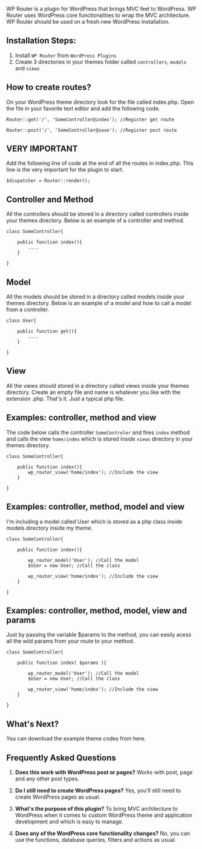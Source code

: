 WP Router is a plugin for WordPress that brings MVC feel to WordPress. WP Router uses WordPress core functionalities to wrap the MVC architecture. WP Router should be used on a fresh new WordPress installation.

## Installation Steps:
1. Install `WP Router` from `WordPress Plugins`
2. Create 3 directories in your themes folder called `controllers`, `models` and `views`

## How to create routes?

On your WordPress theme directory look for the file called index.php. Open the file in your favorite text editor and add the following code.

`Router::get('/', 'SomeController@index'); //Register get route`

`Router::post('/', 'SomeController@save'); //Register post route`

## VERY IMPORTANT

Add the following line of code at the end of all the routes in index.php. This line is the very important for the plugin to start.

`$dispatcher = Router::render();`

## Controller and Method

All the controllers should be stored in a directory called controllers inside your themes directory. Below is an example of a controller and method.

    class SomeController{

        public function index(){
            ....
        }

    }

## Model

All the models should be stored in a directory called models inside your themes directory. Below is an example of a model and how to call a model from a controller.

    class User{

        public function get(){
            ....
        }

    }

## View

All the views should stored in a directory called views inside your themes directory. Create an empty file and name is whatever you like with the extension .php. That's it. Just a typical php file.

## Examples: controller, method and view

The code below calls the controller `SomeControler` and fires `index` method and calls the view `home/index` which is stored inside `views` directory in your themes directory.

    class SomeController{

        public function index(){
            wp_router_view('home/index'); //Include the view
        }

    }

## Examples: controller, method, model and view

I'm including a model called User which is stored as a php class inside models directory inside my theme.

    class SomeController{

        public function index(){

            wp_router_model('User'); //Call the model
            $User = new User; //Call the class
            
            wp_router_view('home/index'); //Include the view
        }

    }

## Examples: controller, method, model, view and params

Just by passing the variable $params to the method, you can easily acess all the wild params from your route to your method.

    class SomeController{

        public function index( $params ){

            wp_router_model('User'); //Call the model
            $User = new User; //Call the class
            
            wp_router_view('home/index'); //Include the view
        }

    }

## What's Next?

You can download the example theme codes from here.


## Frequently Asked Questions

1. <b>Does this work with WordPress post or pages?</b> Works with post, page and any other post types.

2. <b>Do I still need to create WordPress pages?</b> Yes, you'll still need to create WordPress pages as usual.

3. <b>What's the purpose of this plugin?</b> To bring MVC architecture to WordPress when it comes to custom WordPress theme and application development and which is easy to manage.

4. <b>Does any of the WordPress core functionality changes?</b> No, you can use the functions, database queries, filters and actions as usual.
